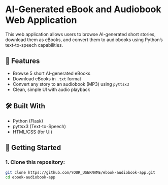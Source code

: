# AI-Generated eBook and Audiobook Web Application

This web application allows users to browse AI-generated short stories, download them as eBooks, and convert them to audiobooks using Python’s text-to-speech capabilities.

## 🔧 Features
- Browse 5 short AI-generated eBooks
- Download eBooks in `.txt` format
- Convert any story to an audiobook (MP3) using `pyttsx3`
- Clean, simple UI with audio playback

## 🛠️ Built With
- Python (Flask)
- pyttsx3 (Text-to-Speech)
- HTML/CSS (for UI)

## 🚀 Getting Started

### 1. Clone this repository:
```bash
git clone https://github.com/YOUR_USERNAME/ebook-audiobook-app.git
cd ebook-audiobook-app
